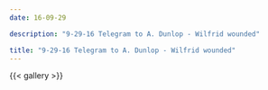```yaml
---
date: 16-09-29

description: "9-29-16 Telegram to A. Dunlop - Wilfrid wounded"

title: "9-29-16 Telegram to A. Dunlop - Wilfrid wounded"
---
```

{{< gallery >}}

